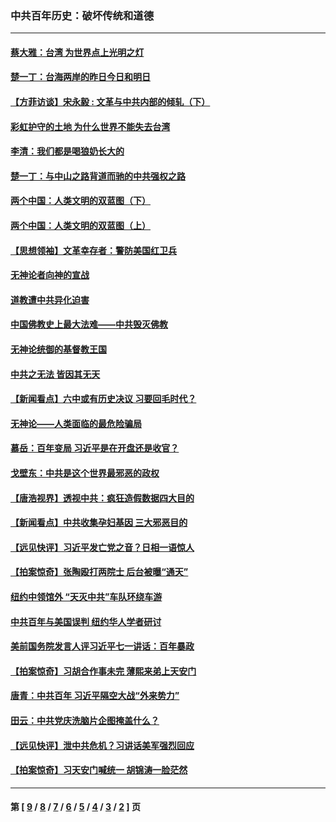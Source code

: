### 中共百年历史：破坏传统和道德
---
#### [蔡大雅：台湾 为世界点上光明之灯](../../pages/nf1176114/n13531530.md?02060430) 
#### [楚一丁：台海两岸的昨日今日和明日](../../pages/nf1176114/n13531468.md?02060430) 
#### [【方菲访谈】宋永毅 : 文革与中共内部的倾轧（下）](../../pages/nf1176114/n13486836.md?02060430) 
#### [彩虹护守的土地 为什么世界不能失去台湾](../../pages/nf1176114/n13476849.md?02060430) 
#### [李清：我们都是喝狼奶长大的](../../pages/nf1176114/n13471478.md?02060430) 
#### [楚一丁：与中山之路背道而驰的中共强权之路](../../pages/nf1176114/n13437270.md?02060430) 
#### [两个中国：人类文明的双蓝图（下）](../../pages/nf1176114/n13423132.md?02060430) 
#### [两个中国：人类文明的双蓝图（上）](../../pages/nf1176114/n13422687.md?02060430) 
#### [【思想领袖】文革幸存者：警防美国红卫兵](../../pages/nf1176114/n13339289.md?02060430) 
#### [无神论者向神的宣战](../../pages/nf1176114/n13281535.md?02060430) 
#### [道教遭中共异化迫害](../../pages/nf1176114/n13281463.md?02060430) 
#### [中国佛教史上最大法难——中共毁灭佛教](../../pages/nf1176114/n13281397.md?02060430) 
#### [无神论统御的基督教王国](../../pages/nf1176114/n13281280.md?02060430) 
#### [中共之无法 皆因其无天](../../pages/nf1176114/n13281088.md?02060430) 
#### [【新闻看点】六中或有历史决议 习要回毛时代？](../../pages/nf1176114/n13222895.md?02060430) 
#### [无神论——人类面临的最危险骗局](../../pages/nf1176114/n13196137.md?02060430) 
#### [慕岳：百年变局 习近平是在开盘还是收官？](../../pages/nf1176114/n13206516.md?02060430) 
#### [戈壁东：中共是这个世界最邪恶的政权](../../pages/nf1176114/n13085641.md?02060430) 
#### [【唐浩视界】透视中共：疯狂造假数据四大目的](../../pages/nf1176114/n13080590.md?02060430) 
#### [【新闻看点】中共收集孕妇基因 三大邪恶目的](../../pages/nf1176114/n13077182.md?02060430) 
#### [【远见快评】习近平发亡党之音？日相一语惊人](../../pages/nf1176114/n13074809.md?02060430) 
#### [【拍案惊奇】张陶殴打两院士 后台被曝“通天”](../../pages/nf1176114/n13070496.md?02060430) 
#### [纽约中领馆外 “天灭中共”车队环绕车游](../../pages/nf1176114/n13070693.md?02060430) 
#### [中共百年与美国误判 纽约华人学者研讨](../../pages/nf1176114/n13067969.md?02060430) 
#### [美前国务院发言人评习近平七一讲话：百年暴政](../../pages/nf1176114/n13066986.md?02060430) 
#### [【拍案惊奇】习胡合作事未完 薄熙来弟上天安门](../../pages/nf1176114/n13065867.md?02060430) 
#### [唐青：中共百年 习近平隔空大战“外来势力”](../../pages/nf1176114/n13065976.md?02060430) 
#### [田云：中共党庆洗脑片企图掩盖什么？](../../pages/nf1176114/n13064395.md?02060430) 
#### [【远见快评】泄中共危机？习讲话美军强烈回应](../../pages/nf1176114/n13064269.md?02060430) 
#### [【拍案惊奇】习天安门喊统一 胡锦涛一脸茫然](../../pages/nf1176114/n13063233.md?02060430) 

---
#### 第 [ [9](./9.md?02060430) / [8](./8.md?02060430) / [7](./7.md?02060430) / [6](./6.md?02060430) / [5](./5.md?02060430) / [4](./4.md?02060430) / [3](./3.md?02060430) / [2](./2.md?02060430) ] 页
